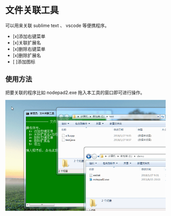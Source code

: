 # 文件关联工具
可以用来关联 sublime text 、 vscode 等便携程序。

- [x]添加右键菜单
- [x]关联扩展名
- [x]删除右键菜单
- [x]删除扩展名
- [ ]添加图标

## 使用方法
把要关联的程序比如 nodepad2.exe 拖入本工具的窗口即可进行操作。

![](2018-01-27_09-46-45.gif)
